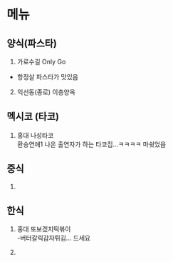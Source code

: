# 메뉴

## 양식(파스타)
1. 가로수길 Only Go
- 항정살 파스타가 맛있음

2. 익선동(종로) 이층양옥




## 멕시코 (타코)
1. 홍대 나성타코   
환승연애1 나온 출연자가 하는 타코집...ㅋㅋㅋㅋ 마쉿었음


## 중식
1. 


## 한식
1. 홍대 또보겠지떡볶이  
-버터갈릭감자튀김... 드세요

2. 

